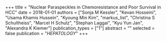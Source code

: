 +++
title = "Nuclear Paraspeckles in Chemoresistance and Poor Survival in HCC"
date = 2018-01-01
authors = ["Sonja M Kessler", "Kevan Hosseini", "Usama Khamis Hussein", "Kyoung Min Kim", "markus_list", "Christina S Schultheiss", "Marcel H Schulz", "Stephan Laggai", "Kyu Yun Jan", "Alexandra K Kiemer"]
publication_types = ["1"]
abstract = ""
selected = false
publication = "*HEPATOLOGY*"
+++

